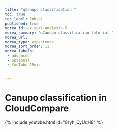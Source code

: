 ```yaml
---
title: "qCanupo classification "
toc: true
toc_label: Inhalt
published: true
morea_id: ex-spat-analysis-5
morea_summary: "qCanupo classification tutorial "
morea_url:   
morea_type: experience
morea_sort_order: 11
morea_labels:
 - advanced
 - optional 
 - YouTube 19min


---
```


# Canupo classification in CloudCompare
{% include youtube.html id="8ryh_QyUqH8" %}